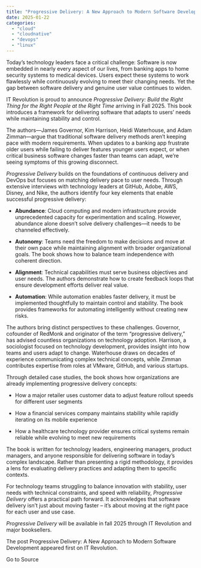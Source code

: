 ```yaml
---
title: "Progressive Delivery: A New Approach to Modern Software Development"
date: 2025-01-22
categories: 
  - "cloud"
  - "cloudnative"
  - "devops"
  - "linux"
---
```


Today’s technology leaders face a critical challenge: Software is now embedded in nearly every aspect of our lives, from banking apps to home security systems to medical devices. Users expect these systems to work flawlessly while continuously evolving to meet their changing needs. Yet the gap between software delivery and genuine user value continues to widen.

IT Revolution is proud to announce _Progressive Delivery: Build the Right Thing for the Right People at the Right Time_ arriving in Fall 2025. This book introduces a framework for delivering software that adapts to users’ needs while maintaining stability and control.

The authors—James Governor, Kim Harrison, Heidi Waterhouse, and Adam Zimman—argue that traditional software delivery methods aren’t keeping pace with modern requirements. When updates to a banking app frustrate older users while failing to deliver features younger users expect, or when critical business software changes faster than teams can adapt, we’re seeing symptoms of this growing disconnect.

_Progressive Delivery_ builds on the foundations of continuous delivery and DevOps but focuses on matching delivery pace to user needs. Through extensive interviews with technology leaders at GitHub, Adobe, AWS, Disney, and Nike, the authors identify four key elements that enable successful progressive delivery:

- **Abundance**: Cloud computing and modern infrastructure provide unprecedented capacity for experimentation and scaling. However, abundance alone doesn’t solve delivery challenges—it needs to be channeled effectively.

- **Autonomy**: Teams need the freedom to make decisions and move at their own pace while maintaining alignment with broader organizational goals. The book shows how to balance team independence with coherent direction.

- **Alignment**: Technical capabilities must serve business objectives and user needs. The authors demonstrate how to create feedback loops that ensure development efforts deliver real value.

- **Automation**: While automation enables faster delivery, it must be implemented thoughtfully to maintain control and stability. The book provides frameworks for automating intelligently without creating new risks.

The authors bring distinct perspectives to these challenges. Governor, cofounder of RedMonk and originator of the term “progressive delivery,” has advised countless organizations on technology adoption. Harrison, a sociologist focused on technology development, provides insight into how teams and users adapt to change. Waterhouse draws on decades of experience communicating complex technical concepts, while Zimman contributes expertise from roles at VMware, GitHub, and various startups.

Through detailed case studies, the book shows how organizations are already implementing progressive delivery concepts:

- How a major retailer uses customer data to adjust feature rollout speeds for different user segments

- How a financial services company maintains stability while rapidly iterating on its mobile experience

- How a healthcare technology provider ensures critical systems remain reliable while evolving to meet new requirements

The book is written for technology leaders, engineering managers, product managers, and anyone responsible for delivering software in today’s complex landscape. Rather than presenting a rigid methodology, it provides a lens for evaluating delivery practices and adapting them to specific contexts.

For technology teams struggling to balance innovation with stability, user needs with technical constraints, and speed with reliability, _Progressive Delivery_ offers a practical path forward. It acknowledges that software delivery isn’t just about moving faster – it’s about moving at the right pace for each user and use case.

_Progressive Delivery_ will be available in fall 2025 through IT Revolution and major booksellers. 

The post Progressive Delivery: A New Approach to Modern Software Development appeared first on IT Revolution.

Go to Source
